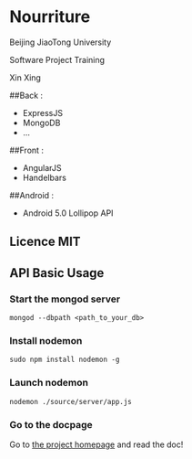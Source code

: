 # Nourriture

Beijing JiaoTong University

Software Project Training

Xin Xing

##Back :

- ExpressJS
- MongoDB
- ...

##Front :

- AngularJS
- Handelbars

##Android :

- Android 5.0 Lollipop API


## Licence MIT

## API Basic Usage
### Start the mongod server
```Shell
mongod --dbpath <path_to_your_db>
```
### Install nodemon
```Shell
sudo npm install nodemon -g
```

### Launch nodemon
```Shell
nodemon ./source/server/app.js
```
### Go to the docpage
Go to [the project homepage](http://127.0.0.1:8000/) and read the doc!
